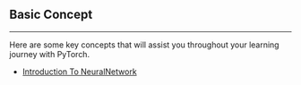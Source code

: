 ## Basic Concept 
-----------------
Here are some key concepts that will assist you throughout your learning journey with PyTorch.
- [Introduction To NeuralNetwork](https://github.com/fatnaoui/SimLLM/blob/main/Concepts/Neural_Network_Intro.pdf)
